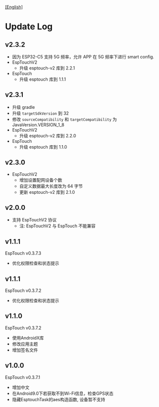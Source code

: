 [[English]](log-en.md)

# Update Log

## v2.3.2
- 因为 ESP32-C5 支持 5G 频率，允许 APP 在 5G 频率下进行 smart config.
- EspTouchV2
  - 升级 esptouch-v2 库到 2.2.1
- EspTouch
  - 升级 esptouch 库到 1.1.1

## v2.3.1
- 升级 gradle
- 升级 `targetSdkVersion` 到 32
- 修改 `sourceCompatibility` 和 `targetCompatibility` 为 JavaVersion.VERSION_1_8
- EspTouchV2
  - 升级 esptouch-v2 库到 2.2.0
- EspTouch
  - 升级 esptouch 库到 1.1.0

## v2.3.0
- EspTouchV2 
    - 增加设置配网设备个数
    - 自定义数据最大长度改为 64 字节
    - 更新 esptouch-v2 库到 2.1.0

## v2.0.0
- 支持 EspTouchV2 协议
    - 注: EspTouchV2 与 EspTouch 不能兼容

## v1.1.1
EspTouch v0.3.7.3
- 优化权限检查和状态提示

## v1.1.1
EspTouch v0.3.7.2
- 优化权限检查和状态提示

## v1.1.0
EspTouch v0.3.7.2
- 使用AndroidX库
- 修改应用主题
- 增加签名文件

## v1.0.0
EspTouch v0.3.7.1
- 增加中文
- 在Android9.0下若获取不到Wi-Fi信息，检查GPS状态
- 隐藏EsptouchTask的aes构造函数, 设备暂不支持
